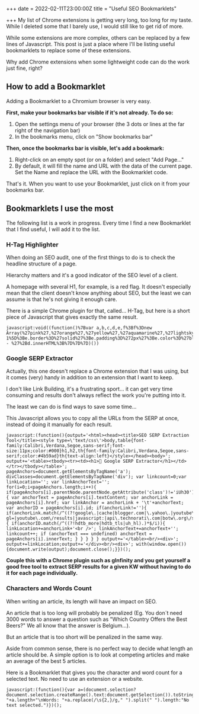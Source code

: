 +++
date = 2022-02-11T23:00:00Z
title = "Useful SEO Bookmarklets"

+++
My list of Chrome extensions is getting very long, too long for my taste. While I deleted some that I barely use, I would still like to get rid of more.

While some extensions are more complex, others can be replaced by a few lines of Javascript. This post is just a place where I'll be listing useful bookmarklets to replace some of these extensions.

Why add Chrome extensions when some lightweight code can do the work just fine, right?

## How to add a Bookmarklet

Adding a Bookmarklet to a Chromium browser is very easy. 

**First, make your bookmarks bar visible if it's not already. To do so:**

1. Open the settings menu of your browser (the 3 dots or lines at the far right of the navigation bar)
2. In the bookmarks menu, click on "Show bookmarks bar"

**Then, once the bookmarks bar is visible, let's add a bookmark:**

1. Right-click on an empty spot (or on a folder) and select "Add Page..."
2. By default, it will fill the name and URL with the data of the current page. Set the Name and replace the URL with the Bookmarklet code.

That's it. When you want to use your Bookmarklet, just click on it from your bookmarks bar.

## Bookmarklets I use the most

The following list is a work in progress. Every time I find a new Bookmarklet that I find useful, I will add it to the list.

### H-Tag Highlighter

When doing an SEO audit, one of the first things to do is to check the headline structure of a page.

Hierarchy matters and it's a good indicator of the SEO level of a client.

A homepage with several H1, for example, is a red flag. It doesn't especially mean that the client doesn't know anything about SEO, but the least we can assume is that he's not giving it enough care.

There is a simple Chrome plugin for that, called... H-Tag, but here is a short piece of Javascript that gives exactly the same result.

    javascript:void((function()%7Bvar a,b,c,d,e,f%3Bf%3Dnew Array(%27pink%27,%27orange%27,%27yellow%27,%27aquamarine%27,%27lightskyblue%27,%27plum%27)%3Bfor(a%3D1%3Ba<%3D6%3Ba%2B%2B)%7Bb%3Ddocument.getElementsByTagName(%27h%27%2Ba)%3Bfor(c%3D0%3Bc<b.length%3Bc%2B%2B)%7Bd%3Db%5Bc%5D%3Be%3Dd.style%3Be.backgroundColor%3Df%5Ba-1%5D%3Be.border%3D%27solid%27%3Be.padding%3D%272px%27%3Be.color%3D%27black%27%3Bd.innerHTML%3D%27H%27%2Ba%2B%27 - %27%2Bd.innerHTML%3B%7D%7D%7D)())

### Google SERP Extractor

Actually, this one doesn't replace a Chrome extension that I was using, but it comes (very) handy in addition to an extension that I want to keep.

I don't like Link Building, it's a frustrating sport... it can get very time consuming and results don't always reflect the work you're putting into it.

The least we can do is find ways to save some time...

This Javascript allows you to copy all the URLs from the SERP at once, instead of doing it manually for each result.

    javascript:(function(){output='<html><head><title>SEO SERP Extraction Tool</title><style type=\'text/css\'>body,table{font-family:Calibri,Verdana,Segoe,sans-serif;font-size:11px;color:#000}h1,h2,th{font-family:Calibri,Verdana,Segoe,sans-serif;color:#4b59ad}th{text-align:left}</style></head><body>'; output+='<table><tbody><tr><td><h1>🌊 Google SERP Extractor</h1></td></tr></tbody></table>'; pageAnchors=document.getElementsByTagName('a'); divClasses=document.getElementsByTagName('div'); var linkcount=0;var linkLocation=''; var linkAnchorText=''; for(i=0;i<pageAnchors.length;i++){ if(pageAnchors[i].parentNode.parentNode.getAttribute('class')!='iUh30'){ var anchorText = pageAnchors[i].textContent; var anchorLink = pageAnchors[i].href; var linkAnchor = anchorLink + '\t'+anchorText; var anchorID = pageAnchors[i].id; if(anchorLink!=''){ if(anchorLink.match(/^((?!google\.|cache|blogger.com|\.yahoo\.|youtube\.com\/\?gl=|youtube\.com\/results|javascript:|api\.technorati\.com|botw\.org\/search|del\.icio\.us\/url\/check|digg\.com\/search|search\.twitter\.com\/search|search\.yahoo\.com\/search|siteanalytics\.compete\.com|tools\.seobook\.com\/general\/keyword\/suggestions|web\.archive\.org\/web\/|whois\.domaintools\.com|www\.alexa\.com\/data\/details\/main|www\.bloglines\.com\/search|www\.majesticseo\.com\/search\.php|www\.semrush\.com\/info\/|www\.semrush\.com\/search\.php|www\.stumbleupon\.com\/url|wikipedia.org\/wiki\/Special:Search).)*$/i)){ if(anchorID.match(/^((?!hdtb_more|hdtb_tls|uh_hl).)*$/i)){ linkLocation+=anchorLink+'<br />'; linkAnchorText+=anchorText+''; linkcount++; if (anchorText === undefined) anchorText = pageAnchors[i].innerText; } } } } } output+='</table><br/><div>'; output+=linkLocation;output+='</div><br/><div>'; with(window.open()){document.write(output);document.close();}})();

**Couple this with a Chrome plugin such as gInfinity and you get yourself a good free tool to extract SERP results for a given KW without having to do it for each page individually.**

### Characters and Words Count

When writing an article, its length will have an impact on SEO. 

An article that is too long will probably be penalized (Eg. You don´t need 3000 words to answer a question such as "Which Country Offers the Best Beers?" We all know that the answer is Belgium...).

But an article that is too short will be penalized in the same way. 

Aside from common sense, there is no perfect way to decide what length an article should be. A simple option is to look at competing articles and make an average of the best 5 articles. 

Here is a Bookmarklet that gives you the character and word count for a selected text. No need to use an extension or a website. 

    javascript:(function(){var a=(document.selection?document.selection.createRange().text:document.getSelection()).toString();alert(a.length?"Characters: "+a.length+"\nWords: "+a.replace(/\s{2,}/g," ").split(" ").length:"No text selected.")})();